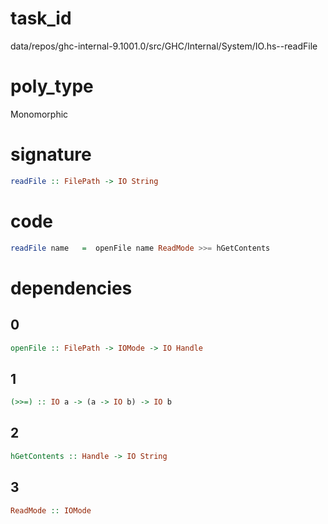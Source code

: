 
# task_id
data/repos/ghc-internal-9.1001.0/src/GHC/Internal/System/IO.hs--readFile

# poly_type
Monomorphic

# signature
```haskell
readFile :: FilePath -> IO String
```   

# code
```haskell
readFile name   =  openFile name ReadMode >>= hGetContents
```

# dependencies
## 0
```haskell
openFile :: FilePath -> IOMode -> IO Handle
```
## 1
```haskell
(>>=) :: IO a -> (a -> IO b) -> IO b
```
## 2
```haskell
hGetContents :: Handle -> IO String
```
## 3
```haskell
ReadMode :: IOMode
```
